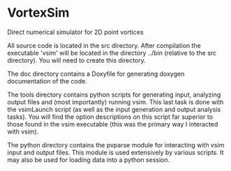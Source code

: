 # VortexSim
Direct numerical simulator for 2D point vortices

All source code is located in the src directory.  After compilation the executable 'vsim' will be located in the directory ../bin (relative to the src directory).  You will need to create this directory. 

The doc directory contains a Doxyfile for generating doxygen documentation of the code.

The tools directory contains python scripts for generating input, analyzing output files and (most importantly) running vsim.  This last task is done with the vsimLaunch script (as well as the input generation and output analysis tasks).  You will find the option descriptions on this script far superior to those found in the vsim executable (this was the primary way I interacted with vsim).

The python directory contains the pvparse module for interacting with vsim input and output files.  This module is used extensively by various scripts.  It may also be used for loading data into a python session.
